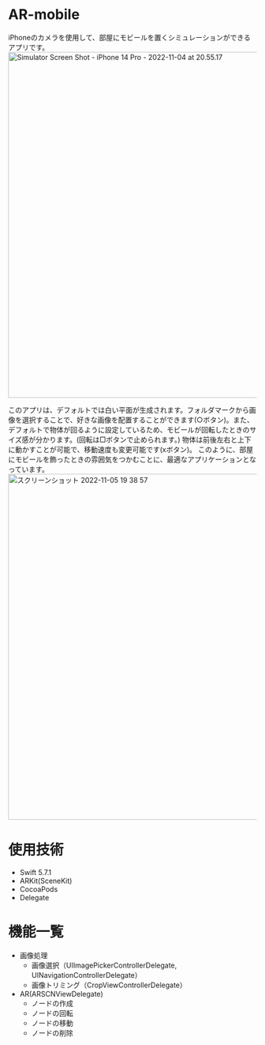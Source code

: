 # AR-mobile
 iPhoneのカメラを使用して、部屋にモビールを置くシミュレーションができるアプリです。<br >
 <img width="700" alt="Simulator Screen Shot - iPhone 14 Pro - 2022-11-04 at 20.55.17" src="https://user-images.githubusercontent.com/103005182/200112814-d172c5d9-c120-4da8-87de-0dac07b2e92d.PNG">

このアプリは、デフォルトでは白い平面が生成されます。フォルダマークから画像を選択することで、好きな画像を配置することができます(○ボタン)。また、デフォルトで物体が回るように設定しているため、モビールが回転したときのサイズ感が分かります。(回転は□ボタンで止められます。)
物体は前後左右と上下に動かすことが可能で、移動速度も変更可能です(xボタン)。
このように、部屋にモビールを飾ったときの雰囲気をつかむことに、最適なアプリケーションとなっています。
<img width="700" alt="スクリーンショット 2022-11-05 19 38 57" src="https://user-images.githubusercontent.com/103005182/200115959-00a58b45-2ec6-452f-a101-9cde545269c9.png">

# 使用技術
- Swift 5.7.1
- ARKit(SceneKit)
- CocoaPods
- Delegate

# 機能一覧
- 画像処理
  - 画像選択（UIImagePickerControllerDelegate, UINavigationControllerDelegate）
  - 画像トリミング（CropViewControllerDelegate）
- AR(ARSCNViewDelegate)
  - ノードの作成
  - ノードの回転
  - ノードの移動 
  - ノードの削除
